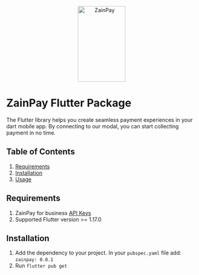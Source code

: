 <p align="center">  
   <img title="ZainPay" height="200" src="https://github.com/itcglobal/zainpay/blob/main/zainpay.png" width="50%"/>
</p>  

# ZainPay Flutter Package

The Flutter library helps you create seamless payment experiences in your dart mobile app. By connecting to our modal, you can start collecting payment in no time.


## Table of Contents

1. [Requirements](#requirements)
2. [Installation](#installation)
3. [Usage](#usage)

## Requirements

1. ZainPay for business [API Keys](https://https://zainpay.ng/developers)
2. Supported Flutter version >= 1.17.0


## Installation

1. Add the dependency to your project. In your `pubspec.yaml` file add: `zainpay: 0.0.1`
2. Run `flutter pub get`
